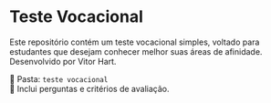 # Teste Vocacional

Este repositório contém um teste vocacional simples, voltado para estudantes que desejam conhecer melhor suas áreas de afinidade. Desenvolvido por Vitor Hart.

📁 Pasta: `teste vocacional`  
📄 Inclui perguntas e critérios de avaliação.
